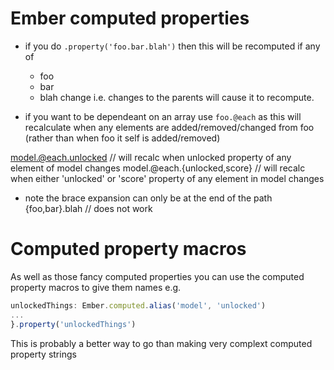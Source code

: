# Ember computed properties

- if you do `.property('foo.bar.blah')` then this will be recomputed if any of
  - foo
  - bar
  - blah change i.e. changes to the parents will cause it to recompute.

- if you want to be dependeant on an array use `foo.@each` as this will
  recalculate when any elements are added/removed/changed from foo (rather than
  when foo it self is added/removed)

model.@each.unlocked // will recalc when unlocked property of any element of
model changes model.@each.{unlocked,score} // will recalc when either 'unlocked'
or 'score' property of any element in model changes

- note the brace expansion can only be at the end of the path {foo,bar}.blah //
  does not work

# Computed property macros

As well as those fancy computed properties you can use the computed property
macros to give them names e.g.

```js
unlockedThings: Ember.computed.alias('model', 'unlocked')
...
}.property('unlockedThings')
```

This is probably a better way to go than making very complext computed property
strings
